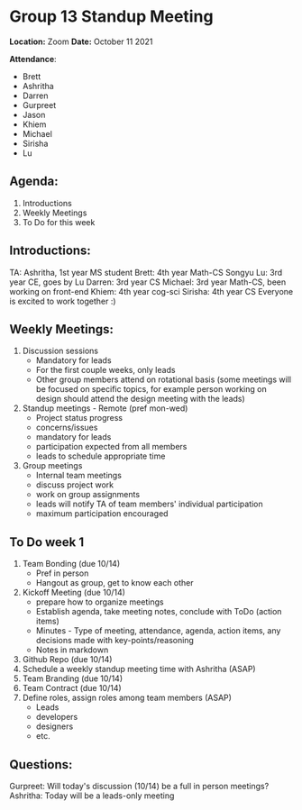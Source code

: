 # Group 13 Standup Meeting
**Location:** Zoom
**Date:** October 11 2021

**Attendance**:
   * Brett
   * Ashritha
   * Darren
   * Gurpreet
   * Jason
   * Khiem
   * Michael
   * Sirisha
   * Lu
## Agenda:
1. Introductions
2. Weekly Meetings
3. To Do for this week

## Introductions:
TA: Ashritha, 1st year MS student
Brett: 4th year Math-CS
Songyu Lu: 3rd year CE, goes by Lu
Darren: 3rd year CS
Michael: 3rd year Math-CS, been working on front-end
Khiem: 4th year cog-sci
Sirisha: 4th year CS
Everyone is excited to work together :)

## Weekly Meetings:
1. Discussion sessions
   * Mandatory for leads
   * For the first couple weeks, only leads
   * Other group members attend on rotational basis (some meetings will be focused on specific topics, for example person working on design should attend the design meeting with the leads)
2. Standup meetings - Remote (pref mon-wed)
   * Project status progress
   * concerns/issues
   * mandatory for leads
   * participation expected from all members
   * leads to schedule appropriate time
3. Group meetings
   * Internal team meetings
   * discuss project work
   * work on group assignments
   * leads will notify TA of team members' individual participation
   * maximum participation encouraged

  

## To Do week 1
1. Team Bonding (due 10/14)
   * Pref in person
   * Hangout as group, get to know each other
2. Kickoff Meeting (due 10/14)
   * prepare how to organize meetings
   * Establish agenda, take meeting notes, conclude with ToDo (action items)
   * Minutes - Type of meeting, attendance, agenda, action items, any decisions made with key-points/reasoning
   * Notes in markdown
3. Github Repo (due 10/14)
4. Schedule a weekly standup meeting time with Ashritha (ASAP)
5. Team Branding (due 10/14)
6. Team Contract (due 10/14)
7. Define roles, assign roles among team members (ASAP)
    * Leads
    * developers
    * designers
    * etc.
    

## Questions:
Gurpreet: Will today's discussion (10/14) be a full in person meetings?
Ashritha: Today will be a leads-only meeting
